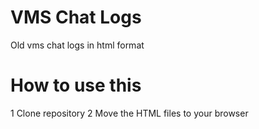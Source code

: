 # VMS Chat Logs
Old vms chat logs in html format

# How to use this
1 Clone repository
2 Move the HTML files to your browser
